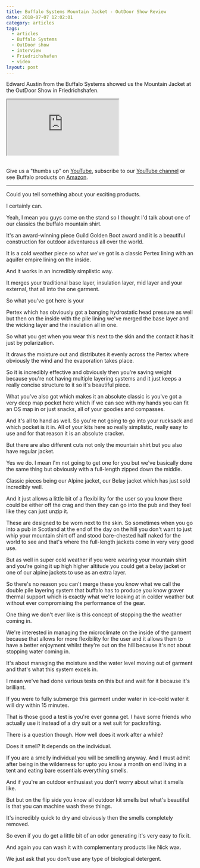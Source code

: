 ```yaml
---
title: Buffalo Systems Mountain Jacket - OutDoor Show Review
date: 2018-07-07 12:02:01
category: articles
tags:
  - articles
  - Buffalo Systems
  - OutDoor show
  - interview
  - Friedrichshafen
  - video
layout: post
---
```


Edward Austin from the Buffalo Systems showed us the Mountain Jacket at the OutDoor Show in Friedrichshafen.

<div class="embed-responsive embed-responsive-16by9">
    <iframe class="embed-responsive-item" src="https://www.youtube.com/embed/RTHNVkrEuRQ"></iframe>
</div>
<br>
<!--more-->

Give us a "thumbs up" on <a href="https://www.youtube.com/watch?v=RTHNVkrEuRQ"  target="_blank">YouTube</a>, subscribe to our <a target="_blank"  href="https://www.youtube.com/channel/UCnO9Q_m9EaOCrHmmQIBVBNw?sub_confirmation=1">YouTube channel</a> or see Buffalo products on <a href="https://amzn.to/2lZwlbN"  target="_blank">Amazon</a>.

---

Could you tell something about your exciting products.

I certainly can.

Yeah, I mean you guys come on the stand so I thought I'd talk about one of our classics the buffalo mountain shirt.

It's an award-winning piece Guild Golden Boot award and it is a beautiful construction for outdoor adventurous all over the world.

It is a cold weather piece so what we've got is a classic Pertex lining with an aquifer empire lining on the inside.

And it works in an incredibly simplistic way.

It merges your traditional base layer, insulation layer, mid layer and your external, that all into the one garment.

So what you've got here is your

Pertex which has obviously got a banging hydrostatic head pressure as well but then on the inside with the pile lining we've merged the base layer and the wicking layer and the insulation all in one.

So what you get when you wear this next to the skin and the contact it has it just by polarization.

It draws the moisture out and distributes it evenly across the Pertex where obviously the wind and the evaporation takes place.

So it is incredibly effective and obviously then you're saving weight because you're not having multiple layering systems and it just keeps a really concise structure to it so it's beautiful piece.

What you've also got which makes it an absolute classic is you've got a very deep map pocket here which if we can see with my hands you can fit an OS map in or just snacks, all of your goodies and compasses.

And it's all to hand as well. So you're not going to go into your rucksack and which pocket is it in. All of your kits here so really simplistic, really easy to use and for that reason it is an absolute cracker.

But there are also different cuts not only the mountain shirt but you also have regular jacket.

Yes we do. I mean I'm not going to get one for you but we've basically done the same thing but obviously with a full-length zipped down
the middle.

Classic pieces being our Alpine jacket, our Belay jacket which has
just sold incredibly well.

And it just allows a little bit of a flexibility for the user so you know there could be either off the crag and then they can go into the pub and they feel like they can just unzip it.

These are designed to be worn next to the skin. So sometimes when you go into a pub in Scotland at the end of the day on the hill you don't want to just whip your mountain shirt off and stood bare-chested half naked for the world to see and that's where the full-length jackets come in very very good use.

But as well in super cold weather if you were wearing your mountain shirt and you're going it up high higher altitude you could get a belay jacket or one of our alpine jackets to use as an extra layer.

So there's no reason you can't merge these you know what we call the double pile layering system that buffalo has to produce you know graver thermal support which is exactly what we're looking at in colder weather but without ever compromising the performance of the gear.

One thing we don't ever like is this concept of stopping the the weather coming in.

We're interested in managing the microclimate on the inside of the garment because that allows for more flexibility for the user and it allows them to have a better enjoyment whilst they're out on the hill because it's not about stopping water coming in.

It's about managing the moisture and the water level moving out of garment and that's what this system excels in.

I mean we've had done various tests on this but and wait for it
because it's brilliant.

If you were to fully submerge this garment under water in ice-cold water it will dry within 15 minutes.

That is those good a test is you're ever gonna get. I have some friends who actually use it instead of a dry suit or a wet suit for packrafting.

There is a question though. How well does it work after a while?

Does it smell? It depends on the individual.

If you are a smelly individual you will be smelling anyway. And I must admit after being in the wilderness for upto you know a month on end living in a tent and eating bare essentials everything smells.

And if you're an outdoor enthusiast you don't worry about what it smells like.

But but on the flip side you know all outdoor kit smells but what's beautiful is that you can machine wash these things.

It's incredibly quick to dry and obviously then the smells completely removed.

So even if you do get a little bit of an odor generating it's very easy to fix it.

And again you can wash it with complementary products like Nick wax.

We just ask that you don't use any type of biological detergent.
